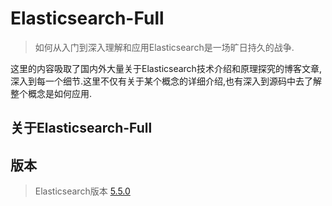 # Elasticsearch-Full


> 如何从入门到深入理解和应用Elasticsearch是一场旷日持久的战争.

这里的内容吸取了国内外大量关于Elasticsearch技术介绍和原理探究的博客文章,深入到每一个细节.这里不仅有关于某个概念的详细介绍,也有深入到源码中去了解整个概念是如何应用.

## 关于Elasticsearch-Full

## 版本

>  Elasticsearch版本 [5.5.0]()

